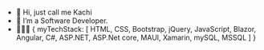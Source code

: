 - 👋 Hi, just call me Kachi
- 👀 I’m a Software Developer. 
- 👨🏿‍💻 { myTechStack: [ HTML, CSS, Bootstrap, jQuery, JavaScript, Blazor, Angular, C#, ASP.NET, ASP.Net core, MAUI, Xamarin, mySQL, MSSQL ] }

<!---
  onyekachii/onyekachii is a ✨ special ✨ repository because its `README.md` (this file) appears on your GitHub profile.
  You can click the Preview link to take a look at your changes.
--->
